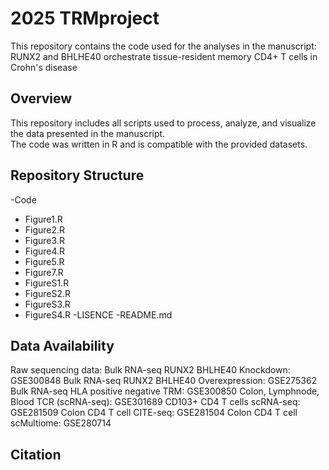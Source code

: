 # 2025 TRMproject

This repository contains the code used for the analyses in the manuscript:
RUNX2 and BHLHE40 orchestrate tissue-resident memory CD4+ T cells in Crohn's disease

## Overview
This repository includes all scripts used to process, analyze, and visualize the data presented in the manuscript.  
The code was written in R and is compatible with the provided datasets.

## Repository Structure
-Code
  - Figure1.R
  - Figure2.R
  - Figure3.R
  - Figure4.R
  - Figure5.R
  - Figure7.R
  - FigureS1.R
  - FigureS2.R
  - FigureS3.R
  - FigureS4.R
-LISENCE
-README.md

## Data Availability
Raw sequencing data: 
Bulk RNA-seq RUNX2 BHLHE40 Knockdown: GSE300848
Bulk RNA-seq RUNX2 BHLHE40 Overexpression: GSE275362
Bulk RNA-seq HLA positive negative TRM: GSE300850
Colon, Lymphnode, Blood TCR (scRNA-seq): GSE301689
CD103+ CD4 T cells scRNA-seq: GSE281509
Colon CD4 T cell CITE-seq: GSE281504
Colon CD4 T cell scMultiome: GSE280714

## Citation

